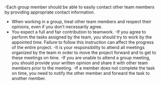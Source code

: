 -Each group member should be able to easily contact other team members by providing appropriate contact information.
- When working in a group, treat other team members and respect their opinions, even if you don't necessarily agree.
- You expect a full and fair contribution to teamwork.
-If you agree to perform the tasks assigned by the team, you should try to work by the appointed time. Failure to follow this instruction can affect the progress of the entire project.
-It is your responsibility to attend all meetings organized by the team in order to move the project forward and to get to these meetings on time.
-If you are unable to attend a group meeting, you should provide your written opinion and share it with other team members prior to the meeting.
-If a member does not complete the task on time, you need to notify the other member and forward the task to another member.